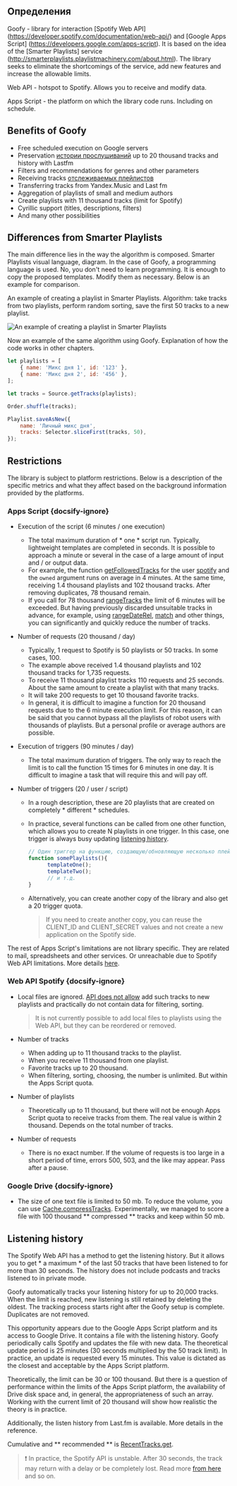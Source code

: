 ## Определения

Goofy - library for interaction [Spotify Web API] (https://developer.spotify.com/documentation/web-api/) and [Google Apps Script] (https://developers.google.com/apps-script). It is based on the idea of the [Smarter Playlists] service (http://smarterplaylists.playlistmachinery.com/about.html). The library seeks to eliminate the shortcomings of the service, add new features and increase the allowable limits.

Web API - hotspot to Spotify. Allows you to receive and modify data.

Apps Script - the platform on which the library code runs. Including on schedule.

## Benefits of Goofy

- Free scheduled execution on Google servers
- Preservation [истории прослушиваний](/desc?id=История-прослушиваний) up to 20 thousand tracks and history with Lastfm
- Filters and recommendations for genres and other parameters
- Receiving tracks [отслеживаемых плейлистов](/func?id=getfollowedtracks)
- Transferring tracks from Yandex.Music and Last fm
- Aggregation of playlists of small and medium authors
- Create playlists with 11 thousand tracks (limit for Spotify)
- Cyrillic support (titles, descriptions, filters)
- And many other possibilities

## Differences from Smarter Playlists

The main difference lies in the way the algorithm is composed. Smarter Playlists visual language, diagram. In the case of Goofy, a programming language is used. No, you don't need to learn programming. It is enough to copy the proposed templates. Modify them as necessary. Below is an example for comparison.

An example of creating a playlist in Smarter Playlists. Algorithm: take tracks from two playlists, perform random sorting, save the first 50 tracks to a new playlist.

![An example of creating a playlist in Smarter Playlists](/img/SmarterPlaylistsExample1.png)

Now an example of the same algorithm using Goofy. Explanation of how the code works in other chapters.
```js
let playlists = [
    { name: 'Микс дня 1', id: '123' },
    { name: 'Микс дня 2', id: '456' },
];

let tracks = Source.getTracks(playlists);

Order.shuffle(tracks);

Playlist.saveAsNew({
    name: 'Личный микс дня',
    tracks: Selector.sliceFirst(tracks, 50),
});
```

## Restrictions

The library is subject to platform restrictions. Below is a description of the specific metrics and what they affect based on the background information provided by the platforms.

### Apps Script {docsify-ignore}
- Execution of the script (6 minutes / one execution)

  - The total maximum duration of * one * script run. Typically, lightweight templates are completed in seconds. It is possible to approach a minute or several in the case of a large amount of input and / or output data.
   - For example, the function [getFollowedTracks](#sourcegetfollowedtrackstype-userid) for the user [spotify](#https://open.spotify.com/user/spotify) and the `owned` argument runs on average in 4 minutes. At the same time, receiving 1.4 thousand playlists and 102 thousand tracks. After removing duplicates, 78 thousand remain.
   - If you call for 78 thousand [rangeTracks](#filterrangetrackstracks-args) the limit of 6 minutes will be exceeded. But having previously discarded unsuitable tracks in advance, for example, using [rangeDateRel](#filterrangedatereltracks-sincedays-beforedays), [match](#filtermatchtracks-strregex-invert) and other things, you can significantly and quickly reduce the number of tracks.

- Number of requests (20 thousand / day)

  - Typically, 1 request to Spotify is 50 playlists or 50 tracks. In some cases, 100.
  - The example above received 1.4 thousand playlists and 102 thousand tracks for 1,735 requests.
  - To receive 11 thousand playlist tracks 110 requests and 25 seconds. About the same amount to create a playlist with that many tracks.
  - It will take 200 requests to get 10 thousand favorite tracks.
  - In general, it is difficult to imagine a function for 20 thousand requests due to the 6 minute execution limit. For this reason, it can be said that you cannot bypass all the playlists of robot users with thousands of playlists. But a personal profile or average authors are possible.

- Execution of triggers (90 minutes / day)

   - The total maximum duration of triggers. The only way to reach the limit is to call the function 15 times for 6 minutes in one day. It is difficult to imagine a task that will require this and will pay off.

- Number of triggers (20 / user / script)
  
   - In a rough description, these are 20 playlists that are created on completely * different * schedules.
   - In practice, several functions can be called from one other function, which allows you to create N playlists in one trigger. In this case, one trigger is always busy updating [listening history](#история-прослушиваний).
     ```js
     // Один триггер на функцию, создающую/обновляющую несколько плейлистов
     function somePlaylists(){
           templateOne();
           templateTwo();
           // и т.д.
     }
     ```
   - Alternatively, you can create another copy of the library and also get a 20 trigger quota.
  
      > If you need to create another copy, you can reuse the CLIENT_ID and CLIENT_SECRET values and not create a new application on the Spotify side.

The rest of Apps Script's limitations are not library specific. They are related to mail, spreadsheets and other services. Or unreachable due to Spotify Web API limitations. More details [here](https://developers.google.com/apps-script/guides/services/quotas).

### Web API Spotify {docsify-ignore}
- Local files are ignored. [API does not allow](https://developer.spotify.com/documentation/general/guides/local-files-spotify-playlists/) add such tracks to new playlists and practically do not contain data for filtering, sorting.
  
  > It is not currently possible to add local files to playlists using the Web API, but they can be reordered or removed.

- Number of tracks
  - When adding up to 11 thousand tracks to the playlist.
  - When you receive 11 thousand from one playlist.
  - Favorite tracks up to 20 thousand.
  - When filtering, sorting, choosing, the number is unlimited. But within the Apps Script quota.
- Number of playlists
  - Theoretically up to 11 thousand, but there will not be enough Apps Script quota to receive tracks from them. The real value is within 2 thousand. Depends on the total number of tracks.
- Number of requests
  - There is no exact number. If the volume of requests is too large in a short period of time, errors 500, 503, and the like may appear. Pass after a pause.
  
### Google Drive {docsify-ignore}
- The size of one text file is limited to 50 mb. To reduce the volume, you can use [Cache.compressTracks](/func?id=compresstracks). Experimentally, we managed to score a file with 100 thousand ** compressed ** tracks and keep within 50 mb.

## Listening history

The Spotify Web API has a method to get the listening history. But it allows you to get * a maximum * of the last 50 tracks that have been listened to for more than 30 seconds. The history does not include podcasts and tracks listened to in private mode.

Goofy automatically tracks your listening history for up to 20,000 tracks. When the limit is reached, new listening is still retained by deleting the oldest. The tracking process starts right after the Goofy setup is complete. Duplicates are not removed.

This opportunity appears due to the Google Apps Script platform and its access to Google Drive. It contains a file with the listening history. Goofy periodically calls Spotify and updates the file with new data. The theoretical update period is 25 minutes (30 seconds multiplied by the 50 track limit). In practice, an update is requested every 15 minutes. This value is dictated as the closest and acceptable by the Apps Script platform.

Theoretically, the limit can be 30 or 100 thousand. But there is a question of performance within the limits of the Apps Script platform, the availability of Drive disk space and, in general, the appropriateness of such an array. Working with the current limit of 20 thousand will show how realistic the theory is in practice.

Additionally, the listen history from Last.fm is available. More details in the reference.

Cumulative and ** recommended ** is [RecentTracks.get](/func?id=get).

> ❗️ In practice, the Spotify API is unstable. After 30 seconds, the track may return with a delay or be completely lost. Read more [from here](https://4pda.ru/forum/index.php?s=&showtopic=715234&view=findpost&p=101348829) and so on.
